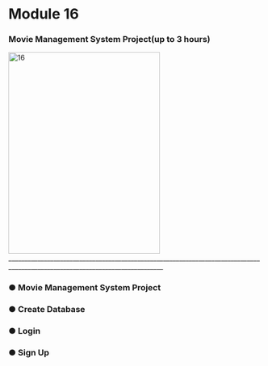 # Module 16

### Movie Management System Project(up to 3 hours)

<img width="300" height="400" alt="16" src="https://github.com/user-attachments/assets/5c9365fb-6128-4665-897d-5b2404ab7591" />
______________________________________________________________________________________________________________________________

### ● Movie Management System Project

### ● Create Database

### ● Login

### ● Sign Up
